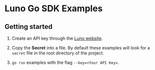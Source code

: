 # Luno Go SDK Examples

## Getting started

1. Create an API key through the [Luno website](https://www.luno.com/wallet/security/api_keys).

2. Copy the **Secret** into a file.
   By default these examples will look for a `secret` file in the root directory of the project.

3. `go run` examples with the flag `--key=<Your API Key>`.